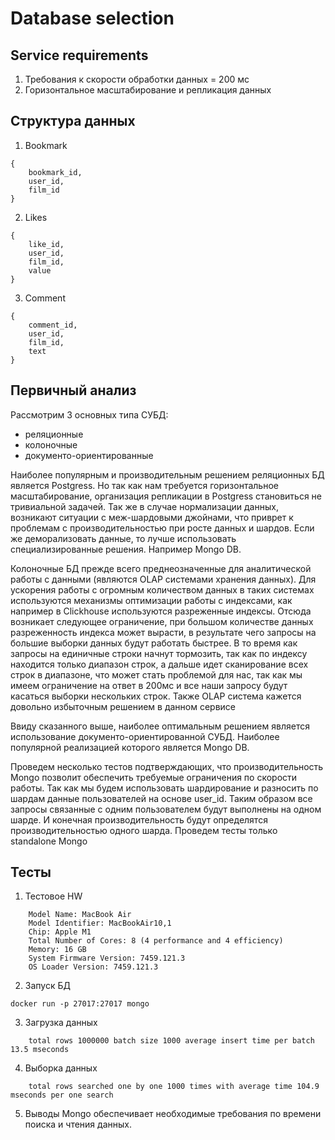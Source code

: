 # Database selection

## Service requirements
1. Требования к скорости обработки данных = 200 мс
2. Горизонтальное масштабирование и репликация данных

## Структура данных
1. Bookmark
```
{
    bookmark_id,
    user_id,
    film_id
}
```

2. Likes
```
{
    like_id,
    user_id,
    film_id,
    value
}
```

3. Comment
```
{
    comment_id,
    user_id,
    film_id,
    text
}
```
## Первичный анализ

Рассмотрим 3 основных типа СУБД:
- реляционные
- колоночные
- документо-ориентированные

Наиболее популярным и производительным решением реляционных БД является Postgress. Но так как нам требуется горизонтальное масштабирование, организация репликации в Postgress становиться не тривиальной задачей. Так же в случае нормализации данных, возникают ситуации с меж-шардовыми джойнами, что приврет к проблемам с производительностью при росте данных и шардов. Если же деморализовать данные, то лучше использовать специализированные решения. Например Mongo DB.

Колоночные БД прежде всего преднеозначенные для аналитической работы с данными (являются OLAP системами хранения данных). Для ускорения работы с огромным количеством данных в таких системах используются механизмы оптимизации работы с индексами, как например в Clickhouse используются разреженные индексы. Отсюда возникает следующее ограничение, при большом количестве данных разреженность индекса может вырасти, в результате чего запросы на большие выборки данных будут работать быстрее. В то время как запросы на единичные строки начнут тормозить, так как по индексу находится только диапазон строк, а дальше идет сканирование всех строк в диапазоне, что может стать проблемой для нас, так как мы имеем ограничение на ответ в 200мс и все наши запросу будут касаться выборки нескольких строк. Также OLAP система кажется довольно избыточным решением в данном сервисе

Ввиду сказанного выше, наиболее оптимальным решением является использование документо-ориентированной СУБД. Наиболее популярной реализацией которого является Mongo DB.

Проведем несколько тестов подтверждающих, что производительность Mongo позволит обеспечить требуемые ограничения по скорости работы. Так как мы будем использовать шардирование и разносить по шардам данные пользователей на основе user_id. Таким образом все запросы связанные с одним пользователем будут выполнены на одном шарде. И конечная производительность будут определятся производительностью одного шарда. Проведем тесты только standalone Mongo

## Тесты

1. Тестовое HW
```
    Model Name: MacBook Air
    Model Identifier: MacBookAir10,1
    Chip: Apple M1
    Total Number of Cores: 8 (4 performance and 4 efficiency)
    Memory: 16 GB
    System Firmware Version: 7459.121.3
    OS Loader Version: 7459.121.3
```
2. Запуск БД
```
docker run -p 27017:27017 mongo
```
3. Загрузка данных
```
    total rows 1000000 batch size 1000 average insert time per batch 13.5 mseconds
```

4. Выборка данных
```
    total rows searched one by one 1000 times with average time 104.9 mseconds per one search
```
5. Выводы
Mongo обеспечивает необходимые требования по времени поиска и чтения данных.